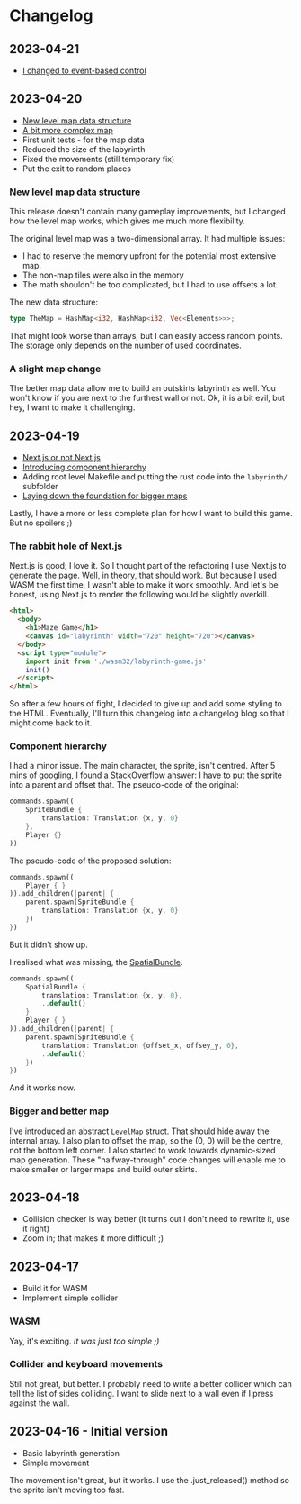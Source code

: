 # Changelog

## 2023-04-21

- [I changed to event-based control](devblog/2023-04-21.md#event-based-control)


## 2023-04-20

- [New level map data structure](#new-level-map-datastructure)
- [A bit more complex map](#a-slight-map-change)
- First unit tests - for the map data
- Reduced the size of the labyrinth
- Fixed the movements (still temporary fix)
- Put the exit to random places

### New level map data structure

This release doesn't contain many gameplay improvements, but I changed how the level
map works, which gives me much more flexibility.

The original level map was a two-dimensional array.
It had multiple issues:
- I had to reserve the memory upfront for the potential most extensive map.
- The non-map tiles were also in the memory
- The math shouldn't be too complicated, but I had to use offsets a lot.

The new data structure:
```rust
type TheMap = HashMap<i32, HashMap<i32, Vec<Elements>>>;
```
That might look worse than arrays, but I can easily access random points.
The storage only depends on the number of used coordinates.

### A slight map change

The better map data allow me to build an outskirts labyrinth as well.
You won't know if you are next to the furthest wall or not.
Ok, it is a bit evil, but hey, I want to make it challenging.

## 2023-04-19

- [Next.js or not Next.js](#the-rabbit-hole-of-nextjs)
- [Introducing component hierarchy](#component-hierarchy)
- Adding root level Makefile and putting the rust code into the `labyrinth/` subfolder
- [Laying down the foundation for bigger maps](#bigger-and-better-map)

Lastly, I have a more or less complete plan for how I want to build this game.
But no spoilers ;)

### The rabbit hole of Next.js

Next.js is good; I love it. So I thought part of the refactoring I use Next.js to generate the page.
Well, in theory, that should work.
But because I used WASM the first time, I wasn't able to make it work smoothly.
And let's be honest, using Next.js to render the following would be slightly overkill.

```html
<html>
  <body>
    <h1>Maze Game</h1>
    <canvas id="labyrinth" width="720" height="720"></canvas>
  </body>
  <script type="module">
    import init from './wasm32/labyrinth-game.js'
    init()
  </script>
</html>
```

So after a few hours of fight, I decided to give up and add some styling to the HTML.
Eventually, I'll turn this changelog into a changelog blog so that I might come back to it.

### Component hierarchy

I had a minor issue. The main character, the sprite, isn't centred.
After 5 mins of googling, I found a StackOverflow answer: I have to put the sprite into a parent and offset that.
The pseudo-code of the original:

```rust
commands.spawn((
    SpriteBundle {
        translation: Translation {x, y, 0}
    },
    Player {}
))
```
The pseudo-code of the proposed solution:

```rust
commands.spawn((
    Player { }
)).add_children(|parent| {
    parent.spawn(SpriteBundle {
        translation: Translation {x, y, 0}
    })
})
```
But it didn't show up.

I realised what was missing,
the [SpatialBundle](https://docs.rs/bevy/0.9.1/bevy/render/prelude/struct.SpatialBundle.html).

```rust
commands.spawn((
    SpatialBundle {
        translation: Translation {x, y, 0},
        ..default()
    }
    Player { }
)).add_children(|parent| {
    parent.spawn(SpriteBundle {
        translation: Translation {offset_x, offsey_y, 0},
        ..default()
    })
})
```

And it works now.

### Bigger and better map

I've introduced an abstract `LevelMap` struct.
That should hide away the internal array.
I also plan to offset the map, so the (0, 0) will be the centre,
not the bottom left corner.
I also started to work towards dynamic-sized map generation.
These "halfway-through" code changes will enable me to make smaller or larger maps and build outer skirts.

## 2023-04-18

- Collision checker is way better (it turns out I don't need to rewrite it, use it right)
- Zoom in; that makes it more difficult ;)

## 2023-04-17

- Build it for WASM
- Implement simple collider

### WASM
Yay, it's exciting. *It was just too simple ;)*

### Collider and keyboard movements
Still not great, but better.
I probably need to write a better collider which can tell the list of sides colliding.
I want to slide next to a wall even if I press against the wall.

## 2023-04-16 - Initial version

- Basic labyrinth generation
- Simple movement

The movement isn't great, but it works.
I use the .just_released() method so the sprite isn't moving too fast.


